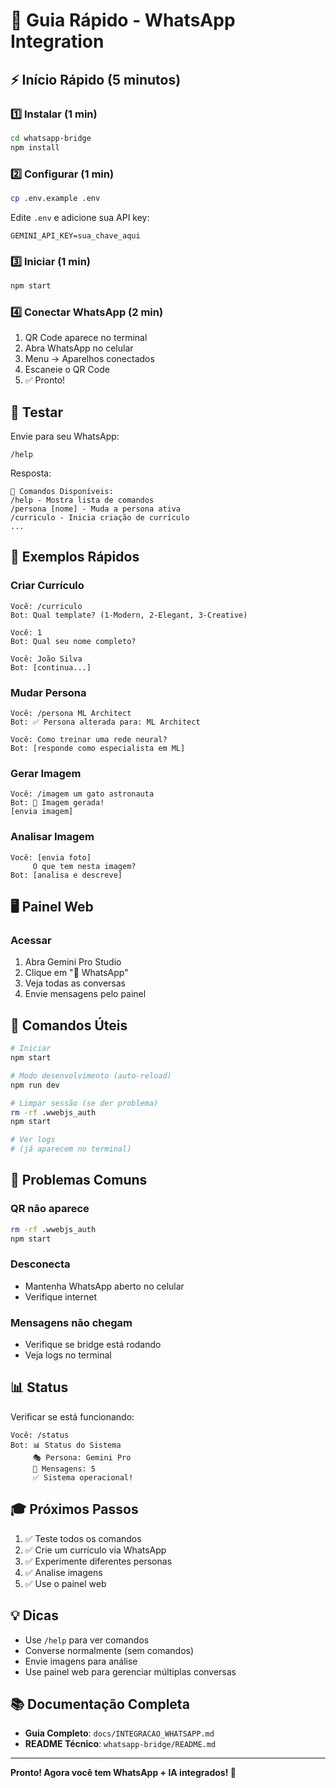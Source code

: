 # 📱 Guia Rápido - WhatsApp Integration

## ⚡ Início Rápido (5 minutos)

### 1️⃣ Instalar (1 min)

```bash
cd whatsapp-bridge
npm install
```

### 2️⃣ Configurar (1 min)

```bash
cp .env.example .env
```

Edite `.env` e adicione sua API key:
```env
GEMINI_API_KEY=sua_chave_aqui
```

### 3️⃣ Iniciar (1 min)

```bash
npm start
```

### 4️⃣ Conectar WhatsApp (2 min)

1. QR Code aparece no terminal
2. Abra WhatsApp no celular
3. Menu → Aparelhos conectados
4. Escaneie o QR Code
5. ✅ Pronto!

## 💬 Testar

Envie para seu WhatsApp:

```
/help
```

Resposta:
```
📱 Comandos Disponíveis:
/help - Mostra lista de comandos
/persona [nome] - Muda a persona ativa
/curriculo - Inicia criação de currículo
...
```

## 🎯 Exemplos Rápidos

### Criar Currículo

```
Você: /curriculo
Bot: Qual template? (1-Modern, 2-Elegant, 3-Creative)

Você: 1
Bot: Qual seu nome completo?

Você: João Silva
Bot: [continua...]
```

### Mudar Persona

```
Você: /persona ML Architect
Bot: ✅ Persona alterada para: ML Architect

Você: Como treinar uma rede neural?
Bot: [responde como especialista em ML]
```

### Gerar Imagem

```
Você: /imagem um gato astronauta
Bot: 🎨 Imagem gerada!
[envia imagem]
```

### Analisar Imagem

```
Você: [envia foto]
     O que tem nesta imagem?
Bot: [analisa e descreve]
```

## 🖥️ Painel Web

### Acessar

1. Abra Gemini Pro Studio
2. Clique em "📱 WhatsApp"
3. Veja todas as conversas
4. Envie mensagens pelo painel

## 🔧 Comandos Úteis

```bash
# Iniciar
npm start

# Modo desenvolvimento (auto-reload)
npm run dev

# Limpar sessão (se der problema)
rm -rf .wwebjs_auth
npm start

# Ver logs
# (já aparecem no terminal)
```

## 🐛 Problemas Comuns

### QR não aparece
```bash
rm -rf .wwebjs_auth
npm start
```

### Desconecta
- Mantenha WhatsApp aberto no celular
- Verifique internet

### Mensagens não chegam
- Verifique se bridge está rodando
- Veja logs no terminal

## 📊 Status

Verificar se está funcionando:

```
Você: /status
Bot: 📊 Status do Sistema
     🎭 Persona: Gemini Pro
     💬 Mensagens: 5
     ✅ Sistema operacional!
```

## 🎓 Próximos Passos

1. ✅ Teste todos os comandos
2. ✅ Crie um currículo via WhatsApp
3. ✅ Experimente diferentes personas
4. ✅ Analise imagens
5. ✅ Use o painel web

## 💡 Dicas

- Use `/help` para ver comandos
- Converse normalmente (sem comandos)
- Envie imagens para análise
- Use painel web para gerenciar múltiplas conversas

## 📚 Documentação Completa

- **Guia Completo**: `docs/INTEGRACAO_WHATSAPP.md`
- **README Técnico**: `whatsapp-bridge/README.md`

---

**Pronto! Agora você tem WhatsApp + IA integrados! 🎉**
